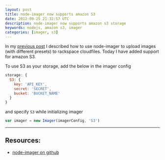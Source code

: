 ```yaml
---
layout: post
title: node-imager now supports amazon S3
date: 2012-09-25 21:32:57 UTC
description: node-imager now supports amazon s3 storage
keywords: nodejs, amazon s3, imager
categories: [imager, s3]
---
```


In my [previous post](/2012/09/15/node-module-to-manipulate-images-and-upload-to-rackspace/) I described how to use node-imager to upload images (with different presets) to rackspace cloudfiles. Today I have added support for amazon S3.

To use S3 as your storage, add the below in the imager config

```js
storage: {
  S3: {
    key: 'API_KEY',
    secret: 'SECRET',
    bucket: 'BUCKET_NAME'
  }
}
```

and specify `S3` while initializing imager

```js
var imager = new Imager(imagerConfig, 'S3')
```

---

## Resources:

* [node-imager on github](https://github.com/madhums/node-imager)
